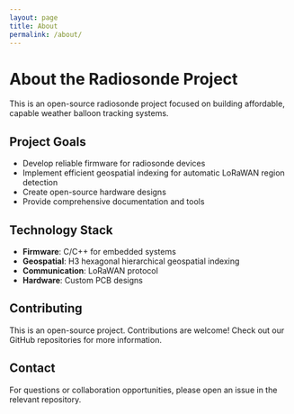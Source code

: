 ```yaml
---
layout: page
title: About
permalink: /about/
---
```


# About the Radiosonde Project

This is an open-source radiosonde project focused on building affordable, capable weather balloon tracking systems.

## Project Goals

- Develop reliable firmware for radiosonde devices
- Implement efficient geospatial indexing for automatic LoRaWAN region detection
- Create open-source hardware designs
- Provide comprehensive documentation and tools

## Technology Stack

- **Firmware**: C/C++ for embedded systems
- **Geospatial**: H3 hexagonal hierarchical geospatial indexing
- **Communication**: LoRaWAN protocol
- **Hardware**: Custom PCB designs

## Contributing

This is an open-source project. Contributions are welcome! Check out our GitHub repositories for more information.

## Contact

For questions or collaboration opportunities, please open an issue in the relevant repository.

